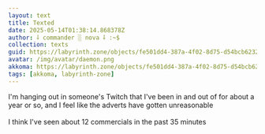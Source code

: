 ```yaml
---
layout: text
title: Texted
date: 2025-05-14T01:38:14.868378Z
author: ⸸ commander ░ nova ⸸ :~$
collection: texts
guid: https://labyrinth.zone/objects/fe501dd4-387a-4f02-8d75-d54bcb6232e9
avatar: /img/avatar/daemon.png
akkoma: https://labyrinth.zone/objects/fe501dd4-387a-4f02-8d75-d54bcb6232e9
tags: [akkoma, labyrinth-zone]
---
```


<p>I'm hanging out in someone's Twitch that I've been in and out of for about a year or so, and I feel like the adverts have gotten unreasonable<br><br>I think I've seen about 12 commercials in the past 35 minutes</p>